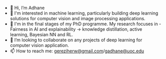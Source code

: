 - 👋 Hi, I’m Adhane 
- 👀 I'm interested in machine learning, particularly building deep learning solutions for computer vision and image processing applications.
- 🌱 I'm in the final stages of my PhD programme. My research focuses in - Fairness in AI and explainability -> knowledge distillation, active learning, Bayesian NN and RL.
- 💞️ I’m looking to collaborate on any projects of deep learning for computer vision application.
- 📫 How to reach me: gereziherw@gmail.com/gadhane@uoc.edu

<!---
GeryAdhane/GeryAdhane is a ✨ special ✨ repository because its `README.md` (this file) appears on your GitHub profile.
You can click the Preview link to take a look at your changes.
--->
